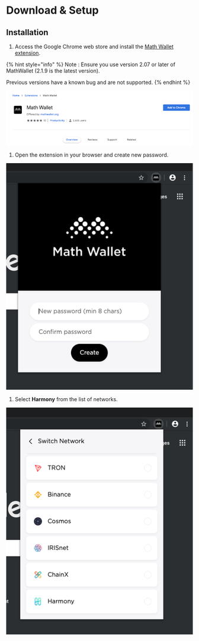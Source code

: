# Download & Setup

## Installation

1. Access the Google Chrome web store and install the [Math Wallet extension](https://chrome.google.com/webstore/detail/math-wallet/afbcbjpbpfadlkmhmclhkeeodmamcflc?hl=en).

{% hint style="info" %}
Note : Ensure you use version 2.07 or later of MathWallet \(2.1.9 is the latest version\).

Previous versions have a known bug and are not supported.
{% endhint %}

![](../../.gitbook/assets/image-8.png)

1. Open the extension in your browser and create new password.

![](../../.gitbook/assets/image-36.png)

1. Select **Harmony** from the list of networks.

![](../../.gitbook/assets/image-58.png)

